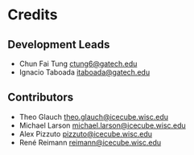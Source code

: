 Credits
=======

Development Leads
-----------------

* Chun Fai Tung <ctung6@gatech.edu>
* Ignacio Taboada <itaboada@gatech.edu>

Contributors
-----------

* Theo Glauch <theo.glauch@icecube.wisc.edu>
* Michael Larson <michael.larson@icecube.wisc.edu>
* Alex Pizzuto <pizzuto@icecube.wisc.edu>
* René Reimann <reimann@icecube.wisc.edu>

